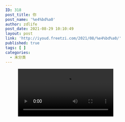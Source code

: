 ```yaml
---
ID: 318
post_title: 你
post_name: '%e4%bd%a0'
author: zdlife
post_date: 2021-08-29 10:10:49
layout: post
link: 'http://iyoud.freetzi.com/2021/08/%e4%bd%a0/'
published: true
tags: [ ]
categories:
  - 未分类
---
```

<!-- wp:video {"id":314} --><figure class="wp-block-video"><video controls src="http://pan.zdlife.space/panomg/pan/zhxiu/20210828_125254000_iOS.mp4"></video></figure> 

<!-- /wp:video -->